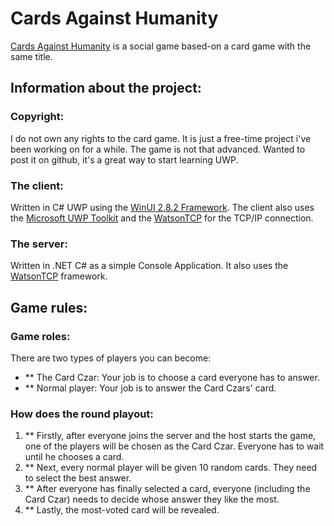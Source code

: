 # Cards Against Humanity

[Cards Against Humanity](https://www.cardsagainsthumanity.com/) is a social game based-on a card game with the same title. 

## Information about the project:

### Copyright:

I do not own any rights to the card game. It is just a free-time project i've been working on for a while. The game is not that advanced. Wanted to post it on github, it's a great way to start learning UWP.

### The client:

Written in C# UWP using the [WinUI 2.8.2 Framework](https://microsoft.github.io/microsoft-ui-xaml/). The client also uses the [Microsoft UWP Toolkit](https://www.nuget.org/packages/Microsoft.Toolkit.Uwp/) and the [WatsonTCP](https://github.com/jchristn/WatsonTcp) for the TCP/IP connection.

### The server:

Written in .NET C# as a simple Console Application. It also uses the [WatsonTCP](https://github.com/jchristn/WatsonTcp) framework.

## Game rules:

### Game roles:

There are two types of players you can become:

- ** The Card Czar: Your job is to choose a card everyone has to answer.
- ** Normal player: Your job is to answer the Card Czars' card.

### How does the round playout:

1. ** Firstly, after everyone joins the server and the host starts the game, one of the players will be chosen as the Card Czar. Everyone has to wait until he chooses a card.
2. ** Next, every normal player will be given 10 random cards. They need to select the best answer.
3. ** After everyone has finally selected a card, everyone (including the Card Czar) needs to decide whose answer they like the most.
4. ** Lastly, the most-voted card will be revealed.
